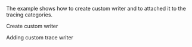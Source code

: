 The example shows how to create custom writer and to attached it to the tracing categories.

Create custom writer
<snippet id='trace-create-custom-writer'/>
<snippet id='trace-create-custom-writer-ts'/>

Adding custom trace writer
<snippet id='trace-add-custom-writer'/>
<snippet id='trace-add-custom-writer-ts'/>